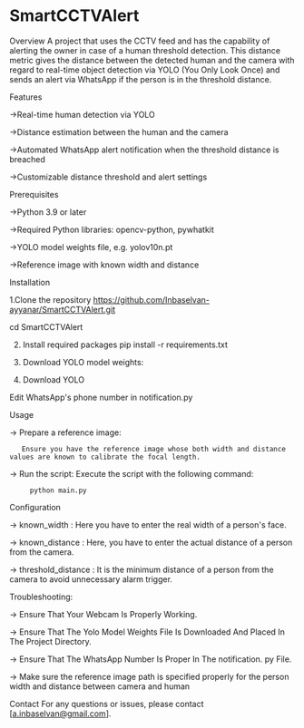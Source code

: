 # SmartCCTVAlert


Overview
A project that uses the CCTV feed and has the capability of alerting the owner in case of a human threshold detection. This distance metric gives the distance between the detected human and the camera with regard to real-time object detection via YOLO (You Only Look Once) and sends an alert via WhatsApp if the person is in the threshold distance.

Features

->Real-time human detection via YOLO

->Distance estimation between the human and the camera

->Automated WhatsApp alert notification when the threshold distance is breached

->Customizable distance threshold and alert settings


Prerequisites

->Python 3.9 or later

->Required Python libraries: opencv-python, pywhatkit

->YOLO model weights file, e.g. yolov10n.pt

->Reference image with known width and distance

Installation

1.Clone the repository
https://github.com/Inbaselvan-ayyanar/SmartCCTVAlert.git

cd SmartCCTVAlert

2. Install required packages
pip install -r requirements.txt

3. Download YOLO model weights:

4. Download YOLO

Edit WhatsApp's phone number in notification.py

 Usage

 -> Prepare a reference image:
    

       Ensure you have the reference image whose both width and distance values are known to calibrate the focal length.
     
 -> Run the script:
          Execute the script with the following command:
 
         python main.py
     

 Configuration

-> known_width : Here you have to enter the real width of a person's face.

-> known_distance : Here, you have to enter the actual distance of a person from the camera.

-> threshold_distance : It is the minimum distance of a person from the camera to avoid unnecessary alarm trigger.

Troubleshooting:

-> Ensure That Your Webcam Is Properly Working.

-> Ensure That The Yolo Model Weights File Is Downloaded And Placed In The Project Directory.

-> Ensure That The WhatsApp Number Is Proper In The notification. py File.

-> Make sure the reference image path is specified properly for the person width and distance between camera and human

Contact
For any questions or issues, please contact [a.inbaselvan@gmail.com].


